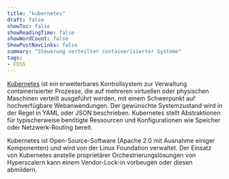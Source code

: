 ```yaml
---
title: "kubernetes"
draft: false
showToc: false
showReadingTime: false
showWordCount: false
ShowPostNavLinks: false
summary: "Steuerung verteilter containerisierter Systeme"
tags:
- FOSS
---
```


[Kubernetes](https://kubernetes.io/) ist ein erweiterbares Kontrollsystem zur Verwaltung containerisierter Prozesse, die auf mehreren virtuellen oder physischen Maschinen verteilt ausgeführt werden, mit einem Schwerpunkt auf hochverfügbare Webanwendungen. Der gewünschte Systemzustand wird in der Regel in YAML oder JSON beschrieben. Kubernetes stellt Abstraktionen für typischerweise benötigte Ressourcen und Konfigurationen wie Speicher oder Netzwerk-Routing bereit.

Kubernetes ist Open-Source-Software (Apache 2.0 mit Ausnahme einiger Komponenten) und wird von der Linux Foundation verwaltet. Der Einsatz von Kubernetes anstelle proprietärer Orchestrierungslösungen von Hyperscalern kann einem Vendor-Lock-in vorbeugen oder diesen abmildern.
